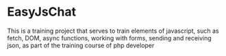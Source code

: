 # EasyJsChat 

This is a training project that serves to train elements of javascript, such as fetch, DOM, async functions, working with forms, sending and receiving json, as part of the training course of php developer
